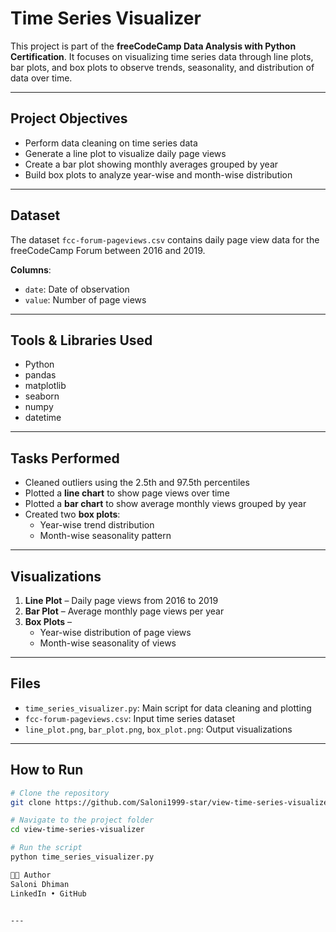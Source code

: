 #  Time Series Visualizer

This project is part of the **freeCodeCamp Data Analysis with Python Certification**. It focuses on visualizing time series data through line plots, bar plots, and box plots to observe trends, seasonality, and distribution of data over time.

---

##  Project Objectives

- Perform data cleaning on time series data  
- Generate a line plot to visualize daily page views  
- Create a bar plot showing monthly averages grouped by year  
- Build box plots to analyze year-wise and month-wise distribution  

---

##  Dataset

The dataset `fcc-forum-pageviews.csv` contains daily page view data for the freeCodeCamp Forum between 2016 and 2019.

**Columns**:
- `date`: Date of observation  
- `value`: Number of page views

---

##  Tools & Libraries Used

- Python  
- pandas  
- matplotlib  
- seaborn  
- numpy  
- datetime  

---

##  Tasks Performed

- Cleaned outliers using the 2.5th and 97.5th percentiles  
- Plotted a **line chart** to show page views over time  
- Plotted a **bar chart** to show average monthly views grouped by year  
- Created two **box plots**:
  - Year-wise trend distribution  
  - Month-wise seasonality pattern  

---

##  Visualizations

1. **Line Plot** – Daily page views from 2016 to 2019  
2. **Bar Plot** – Average monthly page views per year  
3. **Box Plots** –  
   - Year-wise distribution of page views  
   - Month-wise seasonality of views

---

##  Files

- `time_series_visualizer.py`: Main script for data cleaning and plotting  
- `fcc-forum-pageviews.csv`: Input time series dataset  
- `line_plot.png`, `bar_plot.png`, `box_plot.png`: Output visualizations  

---

##  How to Run

```bash
# Clone the repository
git clone https://github.com/Saloni1999-star/view-time-series-visualizer.git

# Navigate to the project folder
cd view-time-series-visualizer

# Run the script
python time_series_visualizer.py

👩‍💻 Author
Saloni Dhiman
LinkedIn • GitHub


---
